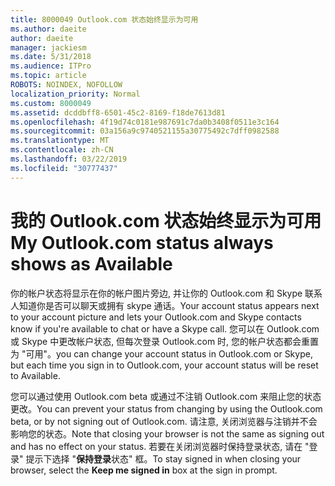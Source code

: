 ```yaml
---
title: 8000049 Outlook.com 状态始终显示为可用
ms.author: daeite
author: daeite
manager: jackiesm
ms.date: 5/31/2018
ms.audience: ITPro
ms.topic: article
ROBOTS: NOINDEX, NOFOLLOW
localization_priority: Normal
ms.custom: 8000049
ms.assetid: dcddbff8-6501-45c2-8169-f18de7613d81
ms.openlocfilehash: 4f19d74c0181e987691c7da0b3408f0511e3c164
ms.sourcegitcommit: 03a156a9c9740521155a30775492c7dff0982588
ms.translationtype: MT
ms.contentlocale: zh-CN
ms.lasthandoff: 03/22/2019
ms.locfileid: "30777437"
---
```

# <a name="my-outlookcom-status-always-shows-as-available"></a><span data-ttu-id="f5791-102">我的 Outlook.com 状态始终显示为可用</span><span class="sxs-lookup"><span data-stu-id="f5791-102">My Outlook.com status always shows as Available</span></span>

<span data-ttu-id="f5791-103">你的帐户状态将显示在你的帐户图片旁边, 并让你的 Outlook.com 和 Skype 联系人知道你是否可以聊天或拥有 skype 通话。</span><span class="sxs-lookup"><span data-stu-id="f5791-103">Your account status appears next to your account picture and lets your Outlook.com and Skype contacts know if you're available to chat or have a Skype call.</span></span> <span data-ttu-id="f5791-104">您可以在 Outlook.com 或 Skype 中更改帐户状态, 但每次登录 Outlook.com 时, 您的帐户状态都会重置为 "可用"。</span><span class="sxs-lookup"><span data-stu-id="f5791-104">you can change your account status in Outlook.com or Skype, but each time you sign in to Outlook.com, your account status will be reset to Available.</span></span>
  
<span data-ttu-id="f5791-105">您可以通过使用 Outlook.com beta 或通过不注销 Outlook.com 来阻止您的状态更改。</span><span class="sxs-lookup"><span data-stu-id="f5791-105">You can prevent your status from changing by using the Outlook.com beta, or by not signing out of Outlook.com.</span></span> <span data-ttu-id="f5791-106">请注意, 关闭浏览器与注销并不会影响您的状态。</span><span class="sxs-lookup"><span data-stu-id="f5791-106">Note that closing your browser is not the same as signing out and has no effect on your status.</span></span> <span data-ttu-id="f5791-107">若要在关闭浏览器时保持登录状态, 请在 "登录" 提示下选择 "**保持登录**状态" 框。</span><span class="sxs-lookup"><span data-stu-id="f5791-107">To stay signed in when closing your browser, select the **Keep me signed in** box at the sign in prompt.</span></span> 
  

